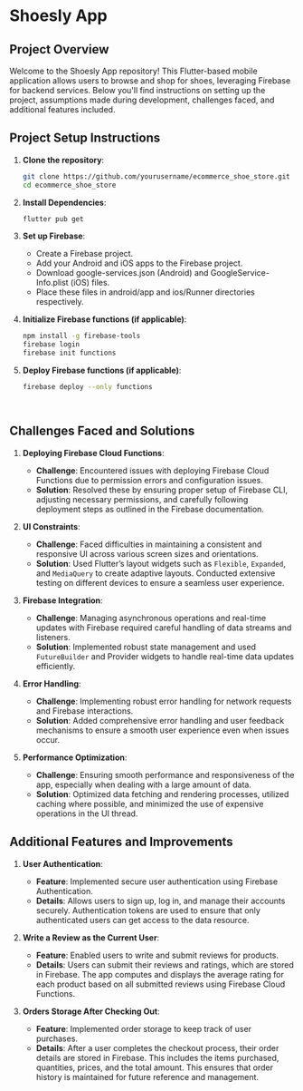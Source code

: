 # Shoesly App

## Project Overview

Welcome to the Shoesly App repository! This Flutter-based mobile application allows users to browse and shop for shoes, leveraging Firebase for backend services. Below you'll find instructions on setting up the project, assumptions made during development, challenges faced, and additional features included.

## Project Setup Instructions

1. **Clone the repository**:

   ```bash
   git clone https://github.com/yourusername/ecommerce_shoe_store.git
   cd ecommerce_shoe_store

2.  **Install Dependencies**:
    ```bash
    flutter pub get

3. **Set up Firebase**:

    -   Create a Firebase project.
    -   Add your Android and iOS apps to the Firebase project.
    -   Download google-services.json (Android) and GoogleService-Info.plist (iOS) files.
    -   Place these files in android/app and ios/Runner directories respectively.

4. **Initialize Firebase functions (if applicable)**:

    ```bash
    npm install -g firebase-tools
    firebase login
    firebase init functions

5. **Deploy Firebase functions (if applicable)**:

    ```bash
    firebase deploy --only functions




## Challenges Faced and Solutions

1. **Deploying Firebase Cloud Functions**:
   - **Challenge**: Encountered issues with deploying Firebase Cloud Functions due to permission errors and configuration issues.
   - **Solution**: Resolved these by ensuring proper setup of Firebase CLI, adjusting necessary permissions, and carefully following deployment steps as outlined in the Firebase documentation.

2. **UI Constraints**:
   - **Challenge**: Faced difficulties in maintaining a consistent and responsive UI across various screen sizes and orientations.
   - **Solution**: Used Flutter’s layout widgets such as `Flexible`, `Expanded`, and `MediaQuery` to create adaptive layouts. Conducted extensive testing on different devices to ensure a seamless user experience.

3. **Firebase Integration**:
   - **Challenge**: Managing asynchronous operations and real-time updates with Firebase required careful handling of data streams and listeners.
   - **Solution**: Implemented robust state management and used `FutureBuilder` and Provider widgets to handle real-time data updates efficiently.

4. **Error Handling**:
   - **Challenge**: Implementing robust error handling for network requests and Firebase interactions.
   - **Solution**: Added comprehensive error handling and user feedback mechanisms to ensure a smooth user experience even when issues occur.

5. **Performance Optimization**:
   - **Challenge**: Ensuring smooth performance and responsiveness of the app, especially when dealing with a large amount of data.
   - **Solution**: Optimized data fetching and rendering processes, utilized caching where possible, and minimized the use of expensive operations in the UI thread.


## Additional Features and Improvements

1. **User Authentication**:
   - **Feature**: Implemented secure user authentication using Firebase Authentication.
   - **Details**: Allows users to sign up, log in, and manage their accounts securely. Authentication tokens are used to ensure that only authenticated users can get access to the data resource.

2. **Write a Review as the Current User**:
   - **Feature**: Enabled users to write and submit reviews for products.
   - **Details**: Users can submit their reviews and ratings, which are stored in Firebase. The app computes and displays the average rating for each product based on all submitted reviews using Firebase Cloud Functions.

3. **Orders Storage After Checking Out**:
   - **Feature**: Implemented order storage to keep track of user purchases.
   - **Details**: After a user completes the checkout process, their order details are stored in Firebase. This includes the items purchased, quantities, prices, and the total amount. This ensures that order history is maintained for future reference and management.
